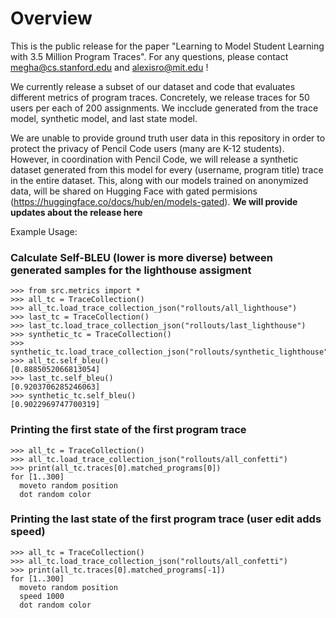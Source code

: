 # Overview
This is the public release for the paper "Learning to Model Student Learning with 3.5 Million Program Traces". For any questions, please contact megha@cs.stanford.edu and alexisro@mit.edu !

We currently release a subset of our dataset and code that evaluates different metrics of program traces. 
Concretely, we release traces for 50 users per each of 200 assignments. We incclude generated from the trace model, synthetic model, and last state model.

We are unable to provide ground truth user data in this repository in order to protect the privacy of Pencil Code users (many are K-12 students). However, in coordination with Pencil Code, we will release a synthetic dataset generated from this model for every (username, program title) trace in the entire dataset. This, along with our models trained on anonymized data, will be shared on Hugging Face with gated permisions (https://huggingface.co/docs/hub/en/models-gated). **We will provide updates about the release here**


Example Usage:

### Calculate Self-BLEU (lower is more diverse) between generated samples for the lighthouse assigment
```
>>> from src.metrics import *                                                                                                                                                                                                                                                                                                                                                              
>>> all_tc = TraceCollection()                                                                                                                                                                                      
>>> all_tc.load_trace_collection_json("rollouts/all_lighthouse")                                                                                                                                                       
>>> last_tc = TraceCollection()                                                                            
>>> last_tc.load_trace_collection_json("rollouts/last_lighthouse")                                            
>>> synthetic_tc = TraceCollection()                                                                            
>>> synthetic_tc.load_trace_collection_json("rollouts/synthetic_lighthouse")                                            
>>> all_tc.self_bleu()
[0.8885052066813054]
>>> last_tc.self_bleu()                                                                        
[0.9203706285246063]
>>> synthetic_tc.self_bleu()                                                                        
[0.9022969747700319]
```

### Printing the first state of the first program trace

```
>>> all_tc = TraceCollection()  
>>> all_tc.load_trace_collection_json("rollouts/all_confetti")  
>>> print(all_tc.traces[0].matched_programs[0])
for [1..300]
  moveto random position
  dot random color
```

### Printing the last state of the first program trace (user edit adds speed)

```
>>> all_tc = TraceCollection()  
>>> all_tc.load_trace_collection_json("rollouts/all_confetti")  
>>> print(all_tc.traces[0].matched_programs[-1])
for [1..300]
  moveto random position
  speed 1000
  dot random color
```
